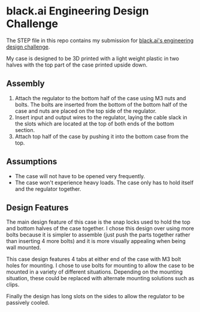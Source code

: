 # <span>black.ai</span> Engineering Design Challenge

The STEP file in this repo contains my submission for [black.ai's engineering design challenge](https://github.com/black-ai/engineering-design-challenge).

My case is designed to be 3D printed with a light weight plastic in two halves with the top part of the case printed upside down.

## Assembly

1. Attach the regulator to the bottom half of the case using M3 nuts and bolts.
   The bolts are inserted from the bottom of the bottom half of the case and nuts are placed on the top side of the regulator.
2. Insert input and output wires to the regulator, laying the cable slack in the slots which are located at the top of both ends of the bottom section.
3. Attach top half of the case by pushing it into the bottom case from the top.

## Assumptions

- The case will not have to be opened very frequently.
- The case won't experience heavy loads. The case only has to hold itself and the regulator together.

## Design Features

The main design feature of this case is the snap locks used to hold the top and bottom halves of the case together.
I chose this design over using more bolts because it is simpler to assemble (just push the parts together rather than inserting 4 more bolts) and it is more visually appealing when being wall mounted.

This case design features 4 tabs at either end of the case with M3 bolt holes for mounting.
I chose to use bolts for mounting to allow the case to be mounted in a variety of different situations.
Depending on the mounting situation, these could be replaced with alternate mounting solutions such as clips.

Finally the design has long slots on the sides to allow the regulator to be passively cooled.
